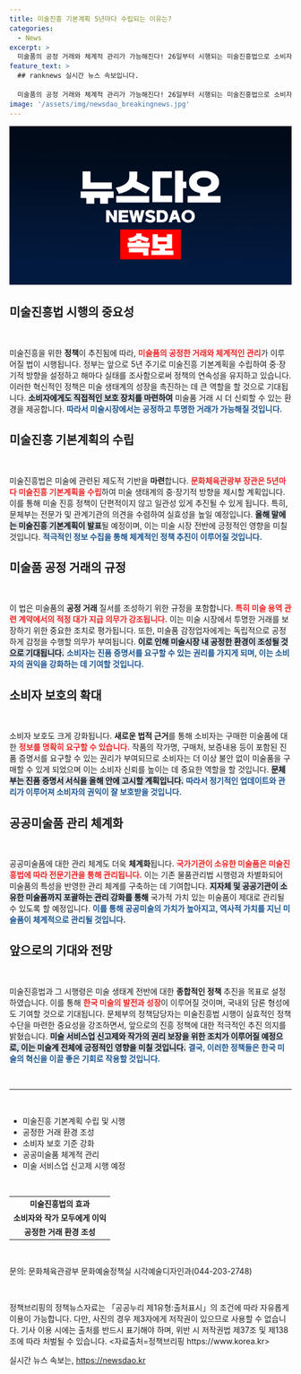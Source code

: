 ```yaml
---
title: 미술진흥 기본계획 5년마다 수립되는 이유는?
categories:
  - News
excerpt: >
  미술품의 공정 거래와 체계적 관리가 가능해진다! 26일부터 시행되는 미술진흥법으로 소비자 보호가 강화되고, 미술생태계 전반에 걸쳐 진흥 정책이 마련된다. 새로운 변화가 기대되는 지금, 자세한 내용을 확인해보세요!
feature_text: >
  ## ranknews 실시간 뉴스 속보입니다.

  미술품의 공정 거래와 체계적 관리가 가능해진다! 26일부터 시행되는 미술진흥법으로 소비자 보호가 강화되고, 미술생태계 전반에 걸쳐 진흥 정책이 마련된다. 새로운 변화가 기대되는 지금, 자세한 내용을 확인해보세요!
image: '/assets/img/newsdao_breakingnews.jpg'
---
```


<p><img src="/assets/img/newsdao_breakingnews.jpg" alt="ranknews 속보" /></p>

<h2 data-ke-size="size26">미술진흥법 시행의 중요성</h2>

<p data-ke-size="size16">&nbsp;</p>

<p>미술진흥을 위한 <b>정책</b>이 추진됨에 따라, <b><span style="color: #ee2323;">미술품의 공정한 거래와 체계적인 관리</span></b>가 이루어질 법이 시행됩니다. 정부는 앞으로 5년 주기로 미술진흥 기본계획을 수립하여 중·장기적 방향을 설정하고 해마다 실태를 조사함으로써 정책의 연속성을 유지하고 있습니다. 이러한 혁신적인 정책은 미술 생태계의 성장을 촉진하는 데 큰 역할을 할 것으로 기대됩니다. <b><span style="background-color: #21538527;">소비자에게도 직접적인 보호 장치를 마련하여</span></b> 미술품 거래 시 더 신뢰할 수 있는 환경을 제공합니다. <b><span style="color: #1a5490;">따라서 미술시장에서는 공정하고 투명한 거래가 가능해질 것입니다.</span></b> </p>

<h2 data-ke-size="size26">미술진흥 기본계획의 수립</h2>

<p data-ke-size="size16">&nbsp;</p>

<p>미술진흥법은 미술에 관련된 제도적 기반을 <b>마련</b>합니다. <b><span style="color: #ee2323;">문화체육관광부 장관은 5년마다 미술진흥 기본계획을 수립</span></b>하여 미술 생태계의 중·장기적 방향을 제시할 계획입니다. 이를 통해 미술 진흥 정책이 단편적이지 않고 일관성 있게 추진될 수 있게 됩니다. 특히, 문체부는 전문가 및 관계기관의 의견을 수렴하여 실효성을 높일 예정입니다. <b><span style="background-color: #21538527;">올해 말에는 미술진흥 기본계획이 발표</span></b>될 예정이며, 이는 미술 시장 전반에 긍정적인 영향을 미칠 것입니다. <b><span style="color: #1a5490;">적극적인 정보 수집을 통해 체계적인 정책 추진이 이루어질 것입니다.</span></b></p>

<h2 data-ke-size="size26">미술품 공정 거래의 규정</h2>

<p data-ke-size="size16">&nbsp;</p>

<p>이 법은 미술품의 <b>공정 거래</b> 질서를 조성하기 위한 규정을 포함합니다. <b><span style="color: #ee2323;">특히 미술 용역 관련 계약에서의 적정 대가 지급 의무가 강조됩니다.</span></b> 이는 미술 시장에서 투명한 거래를 보장하기 위한 중요한 조치로 평가됩니다. 또한, 미술품 감정업자에게는 독립적으로 공정하게 감정을 수행할 의무가 부여됩니다. <b><span style="background-color: #21538527;">이로 인해 미술시장 내 공정한 환경이 조성될 것으로 기대됩니다.</span></b> <b><span style="color: #1a5490;">소비자는 진품 증명서를 요구할 수 있는 권리를 가지게 되며, 이는 소비자의 권익을 강화하는 데 기여할 것입니다.</span></b></p>

<h2 data-ke-size="size26">소비자 보호의 확대</h2>

<p data-ke-size="size16">&nbsp;</p>

<p>소비자 보호도 크게 강화됩니다. <b>새로운 법적 근거</b>를 통해 소비자는 구매한 미술품에 대한 <b><span style="color: #ee2323;">정보를 명확히 요구할 수 있습니다.</span></b> 작품의 작가명, 구매처, 보증내용 등이 포함된 진품 증명서를 요구할 수 있는 권리가 부여되므로 소비자는 더 이상 불안 없이 미술품을 구매할 수 있게 되었으며 이는 소비자 신뢰를 높이는 데 중요한 역할을 할 것입니다. <b><span style="background-color: #21538527;">문체부는 진품 증명서 서식을 올해 안에 고시할 계획입니다.</span></b> <b><span style="color: #1a5490;">따라서 정기적인 업데이트와 관리가 이루어져 소비자의 권익이 잘 보호받을 것입니다.</span></b> </p>

<h2 data-ke-size="size26">공공미술품 관리 체계화</h2>

<p data-ke-size="size16">&nbsp;</p>

<p>공공미술품에 대한 관리 체계도 더욱 <b>체계화</b>됩니다. <b><span style="color: #ee2323;">국가기관이 소유한 미술품은 미술진흥법에 따라 전문기관을 통해 관리됩니다.</span></b> 이는 기존 물품관리법 시행령과 차별화되어 미술품의 특성을 반영한 관리 체계를 구축하는 데 기여합니다. <b><span style="background-color: #21538527;">지자체 및 공공기관이 소유한 미술품까지 포괄하는 관리 강화를 통해</span></b> 국가적 가치 있는 미술품이 제대로 관리될 수 있도록 할 예정입니다. <b><span style="color: #1a5490;">이를 통해 공공미술의 가치가 높아지고, 역사적 가치를 지닌 미술품이 체계적으로 관리될 것입니다.</span></b></p>

<h2 data-ke-size="size26">앞으로의 기대와 전망</h2>

<p data-ke-size="size16">&nbsp;</p>

<p>미술진흥법과 그 시행령은 미술 생태계 전반에 대한 <b>종합적인 정책</b> 추진을 목표로 설정하였습니다. 이를 통해 <b><span style="color: #ee2323;">한국 미술의 발전과 성장</span></b>이 이루어질 것이며, 국내외 담론 형성에도 기여할 것으로 기대됩니다. 문체부의 정책담당자는 미술진흥법 시행이 실효적인 정책 수단을 마련한 중요성을 강조하면서, 앞으로의 진흥 정책에 대한 적극적인 추진 의지를 밝혔습니다. <b><span style="background-color: #21538527;">미술 서비스업 신고제와 작가의 권리 보장을 위한 조치가 이루어질 예정으로, 이는 미술계 전체에 긍정적인 영향을 미칠 것입니다.</span></b> <b><span style="color: #1a5490;">결국, 이러한 정책들은 한국 미술의 혁신을 이끌 좋은 기회로 작용할 것입니다.</span></b></p>

<p data-ke-size="size16">&nbsp;</p>

<hr />

<p data-ke-size="size16">&nbsp;</p>

<ul>
    <li>미술진흥 기본계획 수립 및 시행</li>
    <li>공정한 거래 환경 조성</li>
    <li>소비자 보호 기준 강화</li>
    <li>공공미술품 체계적 관리</li>
    <li>미술 서비스업 신고제 시행 예정</li>
</ul>

<p data-ke-size="size16">&nbsp;</p>

<table style="width: 100%;">
    <tr>
        <td style="text-align: center; height: 17px;"><b>미술진흥법의 효과</b></td>
    </tr>
    <tr>
        <td style="text-align: center; height: 17px;"><b>소비자와 작가 모두에게 이익</b></td>
    </tr>
    <tr>
        <td style="text-align: center; height: 17px;"><b>공정한 거래 환경 조성</b></td>
    </tr>
</table>

<p data-ke-size="size16">&nbsp;</p>

<p>문의: 문화체육관광부 문화예술정책실 시각예술디자인과(044-203-2748) </p>

<p data-ke-size="size16">&nbsp;</p>

<p>정책브리핑의 정책뉴스자료는 「공공누리 제1유형:출처표시」의 조건에 따라 자유롭게 이용이 가능합니다. 다만, 사진의 경우 제3자에게 저작권이 있으므로 사용할 수 없습니다. 기사 이용 시에는 출처를 반드시 표기해야 하며, 위반 시 저작권법 제37조 및 제138조에 따라 처벌될 수 있습니다. &lt;자료출처=정책브리핑 https://www.korea.kr></p>
실시간 뉴스 속보는, <a href="https://newsdao.kr" rel="dofollow">https://newsdao.kr</a>


